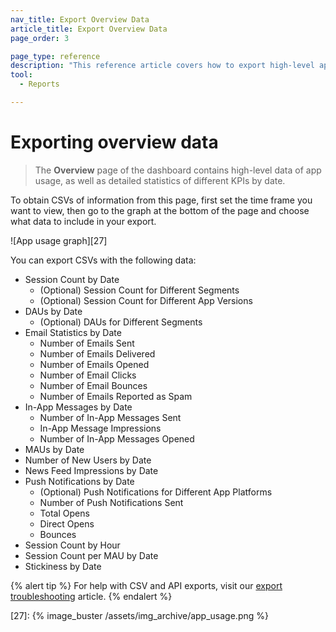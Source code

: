 ```yaml
---
nav_title: Export Overview Data
article_title: Export Overview Data
page_order: 3

page_type: reference
description: "This reference article covers how to export high-level app usage data."
tool: 
  - Reports

---
```


# Exporting overview data

> The **Overview** page of the dashboard contains high-level data of app usage, as well as detailed statistics of different KPIs by date. 

To obtain CSVs of information from this page, first set the time frame you want to view, then go to the graph at the bottom of the page and choose what data to include in your export.

![App usage graph][27]

You can export CSVs with the following data:
- Session Count by Date
    - (Optional) Session Count for Different Segments
    - (Optional) Session Count for Different App Versions
- DAUs by Date
    - (Optional) DAUs for Different Segments
- Email Statistics by Date
    - Number of Emails Sent
    - Number of Emails Delivered
    - Number of Emails Opened
    - Number of Email Clicks
    - Number of Email Bounces
    - Number of Emails Reported as Spam
- In-App Messages by Date
    - Number of In-App Messages Sent
    - In-App Message Impressions
    - Number of In-App Messages Opened
- MAUs by Date
- Number of New Users by Date
- News Feed Impressions by Date
- Push Notifications by Date
    - (Optional) Push Notifications for Different App Platforms
    - Number of Push Notifications Sent
    - Total Opens
    - Direct Opens
    - Bounces
- Session Count by Hour
- Session Count per MAU by Date
- Stickiness by Date

{% alert tip %}
For help with CSV and API exports, visit our [export troubleshooting]({{site.baseurl}}/user_guide/data_and_analytics/export_braze_data/export_troubleshooting/) article.
{% endalert %}

[27]: {% image_buster /assets/img_archive/app_usage.png %}
